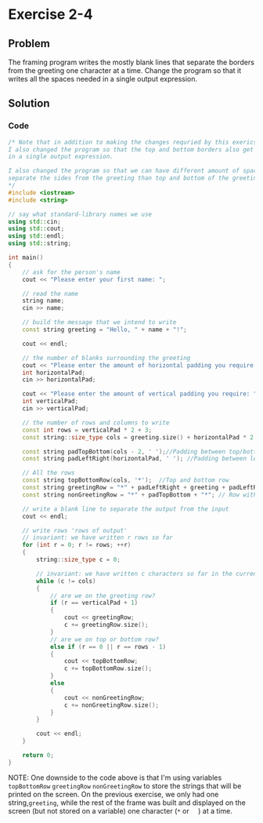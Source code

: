 # Exercise 2-4

## Problem
The framing program writes the mostly blank lines that separate the borders from the greeting one character at a time. Change the program so that it writes all the spaces needed in a single output expression.

## Solution

### Code
```Cpp
/* Note that in addition to making the changes requried by this exericse, 
I also changed the program so that the top and bottom borders also get written 
in a single output expression.

I also changed the program so that we can have different amount of space to 
separate the sides from the greeting than top and bottom of the greeting.
*/
#include <iostream>
#include <string>

// say what standard-library names we use
using std::cin;
using std::cout;
using std::endl;
using std::string;

int main()
{
	// ask for the person's name
	cout << "Please enter your first name: ";

	// read the name
	string name;
	cin >> name;

	// build the message that we intend to write
	const string greeting = "Hello, " + name + "!";

	cout << endl;

	// the number of blanks surrounding the greeting
	cout << "Please enter the amount of horizontal padding you require: ";
	int horizontalPad;
	cin >> horizontalPad;

	cout << "Please enter the amount of vertical padding you require: ";
	int verticalPad;
	cin >> verticalPad;

	// the number of rows and columns to write
	const int rows = verticalPad * 2 + 3;
	const string::size_type cols = greeting.size() + horizontalPad * 2 + 2;

	const string padTopBottom(cols - 2, ' ');//Padding between top/bottom border and greeting
	const string padLeftRight(horizontalPad, ' '); //Padding between left,right border and greeting

	// All the rows
	const string topBottomRow(cols, '*');  //Top and bottom row
	const string greetingRow = "*" + padLeftRight + greeting + padLeftRight + "*";
	const string nonGreetingRow = "*" + padTopBottom + "*"; // Row without greeting

	// write a blank line to separate the output from the input
	cout << endl;

	// write rows 'rows of output'
	// invariant: we have written r rows so far
	for (int r = 0; r != rows; ++r)
	{
		string::size_type c = 0;

		// invariant: we have written c characters so far in the current row
		while (c != cols)
		{
			// are we on the greeting row?
			if (r == verticalPad + 1)
			{
				cout << greetingRow;
				c += greetingRow.size();
			}
			// are we on top or bottom row?
			else if (r == 0 || r == rows - 1)
			{
				cout << topBottomRow;
				c += topBottomRow.size();
			}
			else 
			{
				cout << nonGreetingRow;
				c += nonGreetingRow.size();
			}
		}

		cout << endl;
	} 

	return 0;
}
```
NOTE: One downside to the code above is that I'm using variables `topBottomRow` `greetingRow` `nonGreetingRow` to store the strings that will be printed on the screen. On the previous exercise, we only had one string,`greeting`, while the rest of the frame was built and displayed on the screen (but not stored on a variable) one character (`*` or `  `) at a time.
